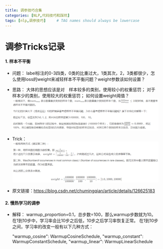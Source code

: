 ```yaml
---
title: 调参技巧合集
categories: [NLP,代码技巧和踩坑]
tags: [nlp,调参技巧]     # TAG names should always be lowercase
---
```

# 调参Tricks记录
#### 1. 样本不平衡
* 问题：
label标注的0-3四类，0类的比重过大，1类其次，2，3类都很少，怎么使用loss的weight来减轻样本不平衡问题？weight参数该如何设置？

* 思路：
大体的思想应该是对　样本较多的类别，使用较小的权重惩罚；
对于样本少的类别，使用较大的权重惩罚；
如何设置weight阈值？
![](/assets/img/调参tricks/2022-09-22-14-21-18.png)

* Trick：
![](/assets/img/调参tricks/2022-09-22-14-22-03.png)

* 原文链接：https://blog.csdn.net/chumingqian/article/details/126625183
  
#### 2. 慢热学习的调参
* 解释：
  warmup_proportion=0.1，总步数=100，那么warmup步数就为10。
  在1到10步中，学习率会比10步之后低，10步之后学习率恢复正常。
  在1到10步之间，学习率的改变一般有以下几种方式：

    "warmup_cosine": WarmupCosineSchedule,
    "warmup_constant": WarmupConstantSchedule,
    "warmup_linear": WarmupLinearSchedule
